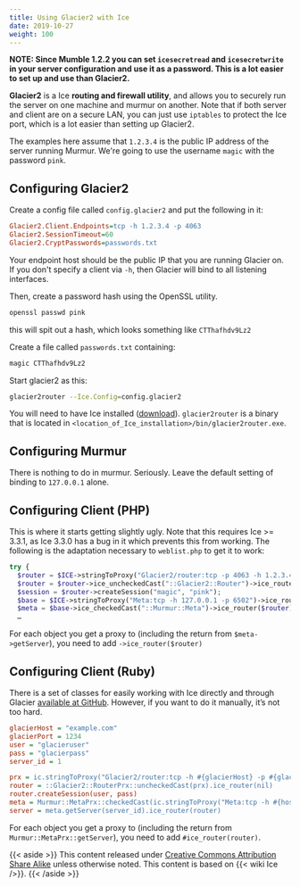 ```yaml
---
title: Using Glacier2 with Ice
date: 2019-10-27
weight: 100
---
```


**NOTE: Since Mumble 1.2.2 you can set `icesecretread` and `icesecretwrite` in your server configuration and use it as a
password. This is a lot easier to set up and use than Glacier2.**

**Glacier2** is a Ice **routing and firewall utility**, and allows you to securely run the server on one machine and
murmur on another. Note that if both server and client are on a secure LAN, you can just use `iptables` to protect the
Ice port, which is a lot easier than setting up Glacier2.

The examples here assume that `1.2.3.4` is the public IP address of the server running Murmur. We're going to use the
username `magic` with the password `pink`.

## Configuring Glacier2

Create a config file called `config.glacier2` and put the following in it:

```ini
Glacier2.Client.Endpoints=tcp -h 1.2.3.4 -p 4063
Glacier2.SessionTimeout=60
Glacier2.CryptPasswords=passwords.txt
```

Your endpoint host should be the public IP that you are running Glacier on. If you don't specify a client via `-h`, then
Glacier will bind to all listening interfaces.

Then, create a password hash using the OpenSSL utility.

```bash
openssl passwd pink
```

this will spit out a hash, which looks something like `CTThafhdv9Lz2`

Create a file called `passwords.txt` containing:

```bash
magic CTThafhdv9Lz2
```

Start glacier2 as this:

```bash
glacier2router --Ice.Config=config.glacier2
```

You will need to have Ice installed ([download](https://zeroc.com/downloads/ice)). `glacier2router` is a binary that is
located in `<location_of_Ice_installation>/bin/glacier2router.exe`.

## Configuring Murmur

There is nothing to do in murmur. Seriously. Leave the default setting of binding to `127.0.0.1` alone.

## Configuring Client (PHP)

This is where it starts getting slightly ugly. Note that this requires Ice >= 3.3.1, as Ice 3.3.0 has a bug in it which
prevents this from working. The following is the adaptation necessary to `weblist.php` to get it to work:

```php
try {
  $router = $ICE->stringToProxy("Glacier2/router:tcp -p 4063 -h 1.2.3.4");
  $router = $router->ice_uncheckedCast("::Glacier2::Router")->ice_router(null);
  $session = $router->createSession("magic", "pink");
  $base = $ICE->stringToProxy("Meta:tcp -h 127.0.0.1 -p 6502")->ice_router($router);
  $meta = $base->ice_checkedCast("::Murmur::Meta")->ice_router($router);
  …
```

For each object you get a proxy to (including the return from `$meta->getServer`), you need to add
`->ice_router($router)`

## Configuring Client (Ruby)

There is a set of classes for easily working with Ice directly and through Glacier
[available at GitHub](https://github.com/cheald/murmur-manager/tree/master/interfaces/). However, if you want to do it
manually, it’s not too hard.

```ini
glacierHost = "example.com"
glacierPort = 1234
user = "glacieruser"
pass = "glacierpass"
server_id = 1

prx = ic.stringToProxy("Glacier2/router:tcp -h #{glacierHost} -p #{glacierPort}")
router = ::Glacier2::RouterPrx::uncheckedCast(prx).ice_router(nil)
router.createSession(user, pass)
meta = Murmur::MetaPrx::checkedCast(ic.stringToProxy("Meta:tcp -h #{host} -p #{port}")).ice_router(router)
server = meta.getServer(server_id).ice_router(router)
```

For each object you get a proxy to (including the return from `Murmur::MetaPrx::getServer`), you need to add
`#ice_router(router)`.

{{< aside >}} This content released under
[Creative Commons Attribution Share Alike](http://creativecommons.org/licenses/by-sa/2.5/) unless otherwise noted. This
content is based on {{< wiki Ice />}}. {{< /aside >}}
